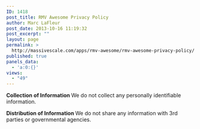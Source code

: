 ```yaml
---
ID: 1418
post_title: RMV Awesome Privacy Policy
author: Marc LaFleur
post_date: 2013-10-16 11:19:32
post_excerpt: ""
layout: page
permalink: >
  http://massivescale.com/apps/rmv-awesome/rmv-awesome-privacy-policy/
published: true
panels_data:
  - 'a:0:{}'
views:
  - "49"
---
```

<strong>Collection of Information
</strong>We do not collect any personally identifiable information.

<strong>Distribution of Information
</strong>We do not share any information with 3rd parties or governmental agencies.